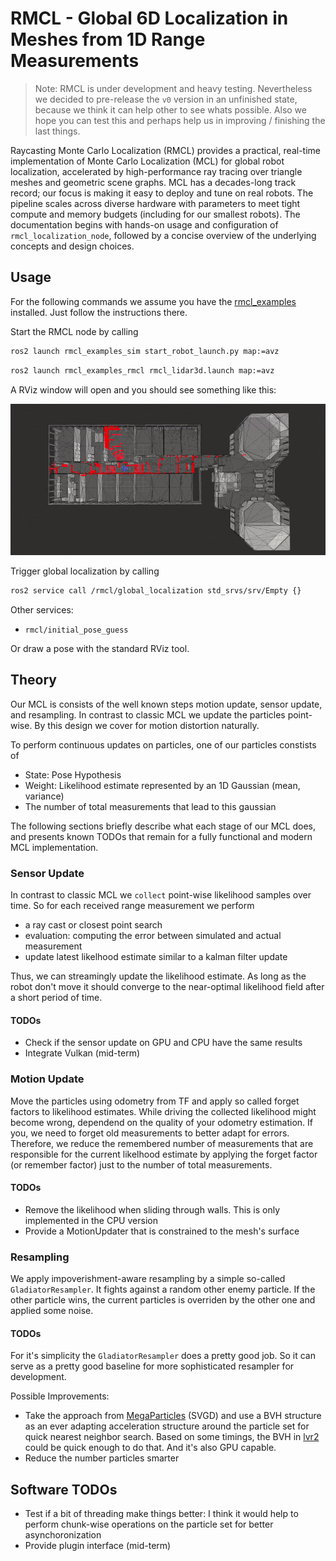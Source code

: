 # RMCL - Global 6D Localization in Meshes from 1D Range Measurements 

> Note: RMCL is under development and heavy testing. 
> Nevertheless we decided to pre-release the `v0` version in an unfinished state, because we think it can help other to see 
> whats possible. Also we hope you can test this and perhaps help us in improving / finishing the last things.

Raycasting Monte Carlo Localization (RMCL) provides a practical, real-time implementation of Monte Carlo Localization (MCL) for global robot localization, accelerated by high-performance ray tracing over triangle meshes and geometric scene graphs. MCL has a decades-long track record; our focus is making it easy to deploy and tune on real robots. The pipeline scales across diverse hardware with parameters to meet tight compute and memory budgets (including for our smallest robots). The documentation begins with hands-on usage and configuration of `rmcl_localization_node`, followed by a concise overview of the underlying concepts and design choices.

## Usage

For the following commands we assume you have the [rmcl_examples](https://github.com/amock/rmcl_examples) installed. Just follow the instructions there.

Start the RMCL node by calling

```bash
ros2 launch rmcl_examples_sim start_robot_launch.py map:=avz
```

```bash
ros2 launch rmcl_examples_rmcl rmcl_lidar3d.launch map:=avz
```

A RViz window will open and you should see something like this:

![Teaser](.resources/rmcl.gif)

Trigger global localization by calling

```bash
ros2 service call /rmcl/global_localization std_srvs/srv/Empty {}
```

Other services:
- `rmcl/initial_pose_guess`

Or draw a pose with the standard RViz tool.


## Theory

Our MCL is consists of the well known steps motion update, sensor update, and resampling. In contrast to classic MCL we update the particles point-wise. By this design we cover for motion distortion naturally.

To perform continuous updates on particles, one of our particles constists of

* State: Pose Hypothesis
* Weight: Likelihood estimate represented by an 1D Gaussian (mean, variance)
* The number of total measurements that lead to this gaussian

The following sections briefly describe what each stage of our MCL does, and presents known TODOs that remain for a fully functional and modern MCL implementation.

### Sensor Update

In contrast to classic MCL we `collect` point-wise likelihood samples over time. So for each received range measurement we perform

* a ray cast or closest point search
* evaluation: computing the error between simulated and actual measurement
* update latest likelhood estimate similar to a kalman filter update

Thus, we can streamingly update the likelihood estimate. As long as the robot don't move it should converge to the near-optimal likelihood field after a short period of time.

#### TODOs

* Check if the sensor update on GPU and CPU have the same results
* Integrate Vulkan (mid-term)

### Motion Update

Move the particles using odometry from TF and apply so called forget factors to likelihood estimates. While driving the collected likelihood might become wrong, dependend on the quality of your odometry estimation. If you, we need to forget old measurements to better adapt for errors. Therefore, we reduce the remembered number of measurements that are responsible for the current likelhood estimate by applying the forget factor (or remember factor) just to the number of total measurements.

#### TODOs

* Remove the likelihood when sliding through walls. This is only implemented in the CPU version
* Provide a MotionUpdater that is constrained to the mesh's surface

### Resampling

We apply impoverishment-aware resampling by a simple so-called `GladiatorResampler`. It fights against a random other enemy particle. If the other particle wins, the current particles is overriden by the other one and applied some noise.

#### TODOs

For it's simplicity the `GladiatorResampler` does a pretty good job. So it can serve as a pretty good baseline for more sophisticated resampler for development.

Possible Improvements:

* Take the approach from [MegaParticles](https://staff.aist.go.jp/k.koide/projects/icra2024_mp/) (SVGD) and use a BVH structure as an ever adapting acceleration structure around the particle set for quick nearest neighbor search. Based on some timings, the BVH in [lvr2](https://github.com/uos/lvr2) could be quick enough to do that. And it's also GPU capable. 
* Reduce the number particles smarter

## Software TODOs

* Test if a bit of threading make things better: I think it would help to perform chunk-wise operations on the particle set for better asynchoronization
* Provide plugin interface (mid-term)
